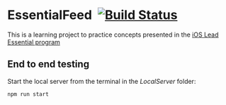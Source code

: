 # EssentialFeed&nbsp;&nbsp;[![Build Status](https://travis-ci.com/aelptos/EssentialFeed.svg?branch=main)](https://travis-ci.com/aelptos/EssentialFeed)

This is a learning project to practice concepts presented in the [iOS Lead Essential program](https://www.essentialdeveloper.com)

## End to end testing

Start the local server from the terminal in the _LocalServer_ folder:

```sh
npm run start
```
